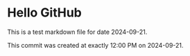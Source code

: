 # Hello GitHub
This is a test markdown file for date 2024-09-21.

This commit was created at exactly 12:00 PM on 2024-09-21.

